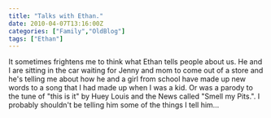 ```yaml
---
title: "Talks with Ethan."
date: 2010-04-07T13:16:00Z
categories: ["Family","OldBlog"]
tags: ["Ethan"]
---
```


It sometimes frightens me to think what Ethan tells people about us. He and I are sitting in the car waiting for Jenny and mom to come out of a store and he's telling me about how he and a girl from school have made up new words to a song that I had made up when I was a kid. Or was a parody to the tune of "this is it" by Huey Louis and the News called "Smell my Pits.". I probably shouldn't be telling him some of the things I tell him…
